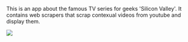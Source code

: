 
This is an app about the famous TV series for geeks 'Silicon Valley'. 
It contains web scrapers that scrap contexual videos from youtube and display them.


![](https://github.com/dingusagar/SiliconValley/blob/master/siliconValley.gif)

